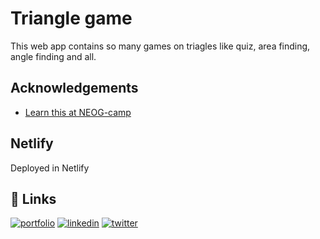 
# Triangle game
This web app contains so many games on triagles like quiz, area finding, angle finding and all. 

## Acknowledgements

 - [Learn this at NEOG-camp](https://neog.camp/)
 

  
## Netlify

Deployed in Netlify



  
## 🔗 Links
[![portfolio](https://img.shields.io/badge/my_portfolio-000?style=for-the-badge&logo=ko-fi&logoColor=white)](https://anantharaja-portfolio.netlify.app/)
[![linkedin](https://img.shields.io/badge/linkedin-0A66C2?style=for-the-badge&logo=linkedin&logoColor=white)](https://www.linkedin.com/in/anantharaja-bhat-b-0bb8b9176/)
[![twitter](https://img.shields.io/badge/twitter-1DA1F2?style=for-the-badge&logo=twitter&logoColor=white)](https://twitter.com/Anantha67496007)

  